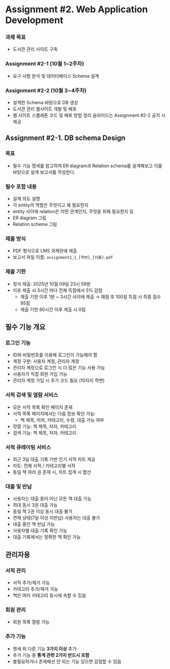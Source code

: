 # Assignment #2. Web Application Development

### 과제 목표
- 도서관 관리 사이트 구축

### Assignment #2-1 (10월 1~2주차)
- 요구 사항 분석 및 데이터베이스 Schema 설계

### Assignment #2-2 (10월 3~4주차)
- 설계한 Schema 바탕으로 DB 생성
- 도서관 관리 웹사이트 개발 및 배포
- 웹 사이트 스켈레톤 코드 및 배포 방법 정리 슬라이드는 Assignment #2-2 공지 시 제공

## Assignment #2-1. DB schema Design

### 목표
- 필수 기능 명세를 참고하여 ER diagram과 Relation schema를 설계해보고 이를 바탕으로 설계 보고서를 작성한다.

### 필수 포함 내용
- 설계 의도 설명
- 각 entity의 역할은 무엇이고 왜 필요한지
- entity 사이에 relation은 어떤 관계인지, 무엇을 위해 필요한지 등
- ER diagram 그림
- Relation schema 그림

### 제출 방식
- PDF 형식으로 LMS 과제란에 제출
- 보고서 파일 이름: `assignment2_1_[학번]_[이름].pdf`

### 제출 기한
- 정식 제출: 2025년 10월 09일 23시 59분
- 이후 제출 시 3시간 마다 전체 득점에서 5% 감점
  - 제출 기한 이후 1분 ~ 3시간 사이에 제출 → 채점 후 100점 득점 시 최종 점수 95점
  - 제출 기한 60시간 이후 제출 시 0점

## 필수 기능 개요

### 로그인 기능
- ID와 비밀번호를 이용해 로그인이 가능해야 함
- 계정 구분: 사용자 계정, 관리자 계정
- 관리자 계정으로 로그인 시 더 많은 기능 사용 가능
- 사용자가 직접 회원 가입 가능
- 관리자 계정 가입 시 추가 코드 필요 (10자리 학번)

### 서적 검색 및 열람 서비스
- 모든 서적 목록 확인 페이지 존재
- 서적 목록 페이지에서는 다음 정보 확인 가능:
  - 책 제목, 저자, 카테고리, 수량, 대출 가능 여부
- 정렬 기능: 책 제목, 저자, 카테고리
- 검색 기능: 책 제목, 저자, 카테고리

### 서적 큐레이팅 서비스
- 최근 3달 대출 기록 기반 인기 서적 차트 제공
- 차트: 전체 서적 / 카테고리별 서적
- 동일 책 여러 권 존재 시, 차트 집계 시 합산

### 대출 및 반납
- 사용자는 대출 중이 아닌 모든 책 대출 가능
- 최대 동시 3권 대출 가능
- 동일 책 2권 이상 동시 대출 불가
- 연체 상태(7일 이상 미반납) 사용자는 대출 불가
- 대출 중인 책 반납 가능
- 사용자별 대출 기록 확인 가능
- 대출 기록에서는 정확한 책 확인 가능

## 관리자용

### 서적 관리
- 서적 추가/제거 가능
- 카테고리 추가/제거 가능
- 책은 여러 카테고리 동시에 속할 수 있음

### 회원 관리
- 회원 목록 열람 가능

### 추가 기능
- 명세 외 다른 기능 **3가지 이상** 추가
- 추가 기능 중 **통계 관련 2가지 반드시 포함**
- 불필요하거나 존재해선 안 되는 기능 있으면 감점할 수 있음